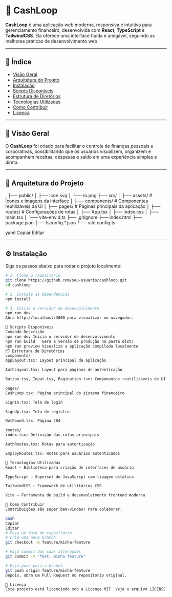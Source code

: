 # 💸 CashLoop

**CashLoop** é uma aplicação web moderna, responsiva e intuitiva para gerenciamento financeiro, desenvolvida com **React**, **TypeScript** e **TailwindCSS**. Ela oferece uma interface fluida e amigável, seguindo as melhores práticas de desenvolvimento web.

---

## 📑 Índice

- [Visão Geral](#visão-geral)
- [Arquitetura do Projeto](#arquitetura-do-projeto)
- [Instalação](#instalação)
- [Scripts Disponíveis](#scripts-disponíveis)
- [Estrutura de Diretórios](#estrutura-de-diretórios)
- [Tecnologias Utilizadas](#tecnologias-utilizadas)
- [Como Contribuir](#como-contribuir)
- [Licença](#licença)

---

## 🌟 Visão Geral

O **CashLoop** foi criado para facilitar o controle de finanças pessoais e corporativas, possibilitando que os usuários visualizem, organizem e acompanhem receitas, despesas e saldo em uma experiência simples e direta.

---

## 🧩 Arquitetura do Projeto

. ├── public/ │ ├── Icon.svg │ └── lo.png ├── src/ │ ├── assets/ # Ícones e imagens da interface │ ├── components/ # Componentes reutilizáveis da UI │ ├── pages/ # Páginas principais da aplicação │ ├── routes/ # Configurações de rotas │ ├── App.tsx │ ├── index.css │ ├── main.tsx │ └── vite-env.d.ts ├── .gitignore ├── index.html ├── package.json ├── tsconfig.*.json └── vite.config.ts

yaml
Copiar
Editar

---

## ⚙️ Instalação

Siga os passos abaixo para rodar o projeto localmente:

```bash
# 1. Clone o repositório
git clone https://github.com/seu-usuario/cashloop.git
cd cashloop

# 2. Instale as dependências
npm install

# 3. Inicie o servidor de desenvolvimento
npm run dev
Abra http://localhost:3000 para visualizar no navegador.

🚀 Scripts Disponíveis
Comando	Descrição
npm run dev	Inicia o servidor de desenvolvimento
npm run build	Gera a versão de produção na pasta dist/
npm run preview	Visualiza a aplicação compilada localmente
🗂 Estrutura de Diretórios
components/
AppLayout.tsx: Layout principal da aplicação

AuthLayout.tsx: Layout para páginas de autenticação

Button.tsx, Input.tsx, Pagination.tsx: Componentes reutilizáveis de UI

pages/
CashLoop.tsx: Página principal do sistema financeiro

SignIn.tsx: Tela de login

SignUp.tsx: Tela de registro

NotFound.tsx: Página 404

routes/
index.tsx: Definição das rotas principais

AuthRoutes.tsx: Rotas para autenticação

EmployRoutes.tsx: Rotas para usuários autenticados

🧰 Tecnologias Utilizadas
React — Biblioteca para criação de interfaces de usuário

TypeScript — Superset do JavaScript com tipagem estática

TailwindCSS — Framework de utilitários CSS

Vite — Ferramenta de build e desenvolvimento frontend moderna

🤝 Como Contribuir
Contribuições são super bem-vindas! Para colaborar:

bash
Copiar
Editar
# Faça um fork do repositório
# Crie uma nova branch
git checkout -b feature/minha-feature

# Faça commit das suas alterações
git commit -m "feat: minha feature"

# Faça push para a branch
git push origin feature/minha-feature
Depois, abra um Pull Request no repositório original.

📄 Licença
Este projeto está licenciado sob a Licença MIT. Veja o arquivo LICENSE para mais detalhes.